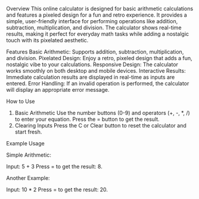 Overview
This online calculator is designed for basic arithmetic calculations and features a pixeled design for a fun and retro experience. It provides a simple, user-friendly interface for performing operations like addition, subtraction, multiplication, and division. The calculator shows real-time results, making it perfect for everyday math tasks while adding a nostalgic touch with its pixelated aesthetic.

Features
Basic Arithmetic: Supports addition, subtraction, multiplication, and division.
Pixelated Design: Enjoy a retro, pixeled design that adds a fun, nostalgic vibe to your calculations.
Responsive Design: The calculator works smoothly on both desktop and mobile devices.
Interactive Results: Immediate calculation results are displayed in real-time as inputs are entered.
Error Handling: If an invalid operation is performed, the calculator will display an appropriate error message.

How to Use
1. Basic Arithmetic
Use the number buttons (0-9) and operators (+, -, *, /) to enter your equation.
Press the = button to get the result.
2. Clearing Inputs
Press the C or Clear button to reset the calculator and start fresh.

Example Usage

Simple Arithmetic:

Input: 5 + 3
Press = to get the result: 8.

Another Example:

Input: 10 * 2
Press = to get the result: 20.
